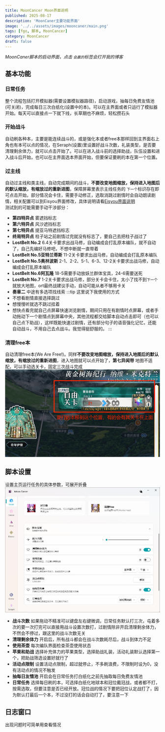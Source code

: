 ```yaml
---
title: MoonCancer Moon界面说明
published: 2025-08-17
description: 'MoonCaner主要功能界面'
image: '../../assets/images/mooncaner/main.png'
tags: [fgo, 脚本, MoonCancer]
category: MoonCancer
draft: false
---
```

*MoonCaner脚本的启动界面，点击 `会赢的`标签会打开我的博客*<br>

## 基本功能

### 日常任务

整个流程包括打开模拟器(需要设置模拟器路径)，启动游戏，抽每日免费友情池(可关闭)，完成每日三次白纸化(设置中的本)。可以在主界面或者只运行了模拟器开始。每天可以直接点一下就下线，长草期也不麻烦，轻松攒石头<br>

### 开始战斗

自动刷各种本，主要是能连续战斗的，或是强化本或者free本那样回到主界面右上角也有本可以点的情况，在Seraph(设置)里设置好战斗次数，礼装类型，是否要清理剩余体力，就可以点击开始了。可以在进入战斗前的选择助战，队伍设置和进入战斗后开始，也可以在主界面选本界面开始，但要保证要刷的本在第一个位置。<br>

### 过主线

自动过主线和类主线，自动完成期间的战斗，**不要改变地图缩放，保持进入地图后的默认缩放，有缩放过的重新进图**，保障屏幕里表示主线任务的 `下一个`标识存在即可点击开始，部分情况会卡住，需要手动修正，选取消跳过剧情时会自动朗读剧情，相关配置可以到Eisyou界面修改，具体说明请看[Eisyou界面说明](../mooncancer4)<br>
测试到的可能需要手动干涉部分：<br>

- **第四特异点** 雾遮挡标志 <br>
- **第六特异点** 风沙遮挡标志 <br>
- **第七特异点** 提亚马特遮挡标志 <br>
- **终局特异点** 柱子站之前剧情过完就没有标志了，要自己去把柱子战过了 <br>
- **LostBelt No.2**  6.4关卡要求出战马修，自动编成会打乱原本编队，就不自动了，自己先编好马修吧，不想中断就一直带着
- **LostBelt No.5亚特兰蒂斯**  11-2关卡要求出战马修，自动编成会打乱原本编队
- **LostBelt No.5奥林波斯**  2-1、2-2、5-1、6-3、12-2关卡要求出战马修，自动编成会打乱原本编队
- **LostBelt No.6阿瓦隆**  18-5需要手动放妖兰群体宝具，24-6需要送死
- **LostBelt No.7**  1-2关卡要求出战马修，部分关卡会卡住，太小了找不到`下一个`就放大地图，ort最终战建议手动，自动可能从者不够用卡关
- **奏章二**  中途有多选项找线索
:::tip
这里说下我使用的方式
- 不想看剧情直接选择跳过
- 想慢慢听就选不跳过挂着
- 想快点看完就自己点屏幕快速浏览剧情，期间只用在有剧情时点屏幕，或者手动拖动下一个剧情点到屏幕中央，其他流程都交给脚本自动点击即可（也可以自己点下助战），这样既能快速过剧情，还有部分句子的语音强化记忆，还能自动战斗，不用自己去点战斗。我觉得挺舒服的。
:::
### 清理free本

自动清理free本(We Are Free!)。同样**不要改变地图缩放，保持进入地图后的默认缩放，有缩放过的重新进图**，进入地图就可以点开始了，**第七异闻带**  地图不适配，可以手动选关卡，固定三次战斗完成
![freequest](../../assets/images/mooncaner/freequest.png)

## 脚本设置
设置主页运行任务的具体参数，可展开折叠
![settings2](../../assets/images/mooncaner/settings2.png)
- **战斗次数** 如果拖动不精准可以键盘左右键微调，日常任务默认打三次，屯着多次的要一次打完可以直接用战斗设置次数打，过剧情除非开启清理剩余体力，不然会不停过，跟这里的战斗次数无关
- **清理剩余体力** 开启后，所有战斗都会在战斗次数耗尽后，战斗到体力不足
- **使用茶壶** 每次编队界面检查茶壶使用状态
- **苹果和助战** 选择补充体力的苹果类型，选择助战礼装，活动礼装默认选择第一个，把助战筛选设置好就行了
- **活动点限制** 设置活动点限制，超过就停止，不多刷浪费，不限制时设为0，没有活动点的情况不触发
- **抽每日友情池** 开启会在日常任务打白纸化之前先抽取每日免费友情池
- **日常任务** 选择每日刷的本，可选择白纸化地球本和冠位戴冠战，或者都不打，按需选取，但要注意是否已经开放。冠位战的情况下要把冠位认定战打了，因为默认打最后一个本，不过没打的话会自动打了，要注意一下

## 日志窗口
出现问题时可简单用查看情况